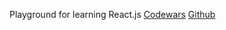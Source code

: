 Playground for learning React.js
[Codewars](https://www.codewars.com/users/saulius334)
[Github](https://github.com/saulius334)
